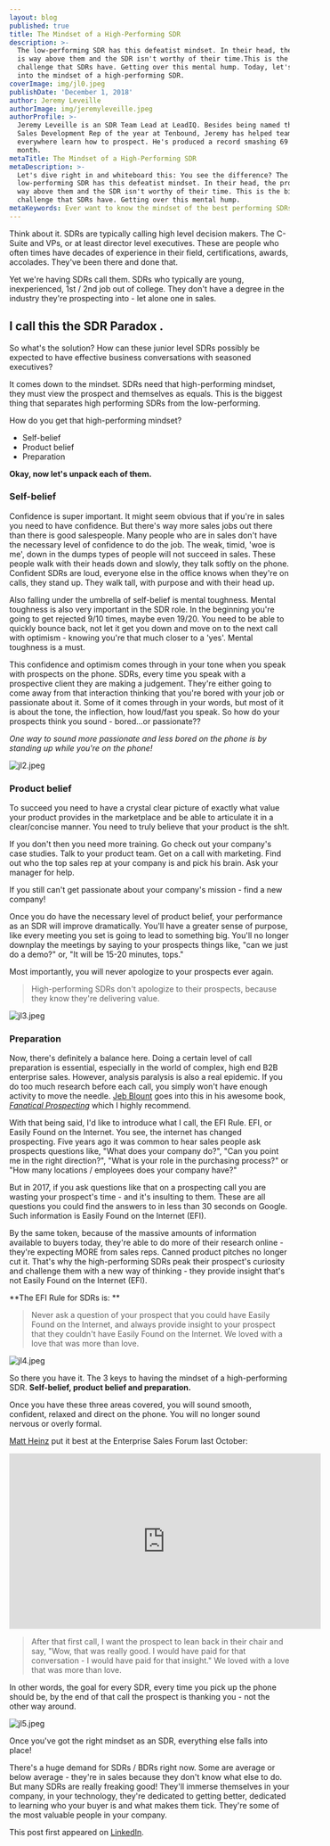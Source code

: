 ```yaml
---
layout: blog
published: true
title: The Mindset of a High-Performing SDR
description: >-
  The low-performing SDR has this defeatist mindset. In their head, the prospect
  is way above them and the SDR isn't worthy of their time.This is the biggest
  challenge that SDRs have. Getting over this mental hump. Today, let's dive
  into the mindset of a high-performing SDR.
coverImage: img/jl0.jpeg
publishDate: 'December 1, 2018'
author: Jeremy Leveille
authorImage: img/jeremyleveille.jpeg
authorProfile: >-
  Jeremy Leveille is an SDR Team Lead at LeadIQ. Besides being named the 2018
  Sales Development Rep of the year at Tenbound, Jeremy has helped teams
  everywhere learn how to prospect. He's produced a record smashing 69 opps one
  month.
metaTitle: The Mindset of a High-Performing SDR
metaDescription: >-
  Let's dive right in and whiteboard this: You see the difference? The
  low-performing SDR has this defeatist mindset. In their head, the prospect is
  way above them and the SDR isn't worthy of their time. This is the biggest
  challenge that SDRs have. Getting over this mental hump.
metaKeywords: Ever want to know the mindset of the best performing SDRs?
---
```


Think about it. SDRs are typically calling high level decision makers. The C-Suite and VPs, or at least director level executives. These are people who often times have decades of experience in their field, certifications, awards, accolades. They've been there and done that.

Yet we're having SDRs call them. SDRs who typically are young, inexperienced, 1st / 2nd job out of college. They don't have a degree in the industry they're prospecting into - let alone one in sales.



## I call this the SDR Paradox .

So what's the solution? How can these junior level SDRs possibly be expected to have effective business conversations with seasoned executives?

It comes down to the mindset. SDRs need that high-performing mindset, they must view the prospect and themselves as equals. This is the biggest thing that separates high performing SDRs from the low-performing.

How do you get that high-performing mindset?

- Self-belief
- Product belief
- Preparation

**Okay, now let's unpack each of them.**

### Self-belief

Confidence is super important. It might seem obvious that if you're in sales you need to have confidence. But there's way more sales jobs out there than there is good salespeople. Many people who are in sales don't have the necessary level of confidence to do the job. The weak, timid, 'woe is me', down in the dumps types of people will not succeed in sales. These people walk with their heads down and slowly, they talk softly on the phone. Confident SDRs are loud, everyone else in the office knows when they're on calls, they stand up. They walk tall, with purpose and with their head up.

Also falling under the umbrella of self-belief is mental toughness. Mental toughness is also very important in the SDR role. In the beginning you're going to get rejected 9/10 times, maybe even 19/20. You need to be able to quickly bounce back, not let it get you down and move on to the next call with optimism - knowing you're that much closer to a 'yes'. Mental toughness is a must.

This confidence and optimism comes through in your tone when you speak with prospects on the phone. SDRs, every time you speak with a prospective client they are making a judgement. They're either going to come away from that interaction thinking that you're bored with your job or passionate about it. Some of it comes through in your words, but most of it is about the tone, the inflection, how loud/fast you speak. So how do your prospects think you sound - bored...or passionate??

_One way to sound more passionate and less bored on the phone is by standing up while you're on the phone!_

![jl2.jpeg](img/jl2.jpeg)

### Product belief

To succeed you need to have a crystal clear picture of exactly what value your product provides in the marketplace and be able to articulate it in a clear/concise manner. You need to truly believe that your product is the sh!t.

If you don't then you need more training. Go check out your company's case studies. Talk to your product team. Get on a call with marketing. Find out who the top sales rep at your company is and pick his brain. Ask your manager for help.

If you still can't get passionate about your company's mission - find a new company!

Once you do have the necessary level of product belief, your performance as an SDR will improve dramatically. You'll have a greater sense of purpose, like every meeting you set is going to lead to something big. You'll no longer downplay the meetings by saying to your prospects things like, "can we just do a demo?" or, "It will be 15-20 minutes, tops."

Most importantly, you will never apologize to your prospects ever again.

> High-performing SDRs don't apologize to their prospects, because they know they're delivering value.

![jl3.jpeg](img/jl3.jpeg)

### Preparation

Now, there's definitely a balance here. Doing a certain level of call preparation is essential, especially in the world of complex, high end B2B enterprise sales. However, analysis paralysis is also a real epidemic. If you do too much research before each call, you simply won't have enough activity to move the needle. [Jeb Blount](https://www.linkedin.com/in/jebblount/) goes into this in his awesome book, [_Fanatical Prospecting_](https://www.fanaticalprospecting.com/) which I highly recommend.

With that being said, I'd like to introduce what I call, the EFI Rule. EFI, or Easily Found on the Internet. You see, the internet has changed prospecting. Five years ago it was common to hear sales people ask prospects questions like, "What does your company do?", "Can you point me in the right direction?", "What is your role in the purchasing process?" or "How many locations / employees does your company have?"

But in 2017, if you ask questions like that on a prospecting call you are wasting your prospect's time - and it's insulting to them. These are all questions you could find the answers to in less than 30 seconds on Google. Such information is Easily Found on the Internet (EFI).

By the same token, because of the massive amounts of information available to buyers today, they're able to do more of their research online - they're expecting MORE from sales reps. Canned product pitches no longer cut it. That's why the high-performing SDRs peak their prospect's curiosity and challenge them with a new way of thinking - they provide insight that's not Easily Found on the Internet (EFI).

**The EFI Rule for SDRs is: **

> Never ask a question of your prospect that you could have Easily Found on the Internet, and always provide insight to your prospect that they couldn't have Easily Found on the Internet. We loved with a love that was more than love.

![jl4.jpeg](img/jl4.jpeg)


So there you have it. The 3 keys to having the mindset of a high-performing SDR. **Self-belief, product belief and preparation.**

Once you have these three areas covered, you will sound smooth, confident, relaxed and direct on the phone. You will no longer sound nervous or overly formal.

[Matt Heinz](https://www.linkedin.com/in/mattheinz/) put it best at the Enterprise Sales Forum last October:

<iframe width="560" height="315" src="https://www.youtube.com/embed/fnNlaI3dN8c" frameborder="0" allow="accelerometer; autoplay; encrypted-media; gyroscope; picture-in-picture" allowfullscreen></iframe>

> After that first call, I want the prospect to lean back in their chair and say, "Wow, that was really good. I would have paid for that conversation - I would have paid for that insight." We loved with a love that was more than love.

In other words, the goal for every SDR, every time you pick up the phone should be, by the end of that call the prospect is thanking you - not the other way around.

![jl5.jpeg](img/jl5.jpeg)

Once you've got the right mindset as an SDR, everything else falls into place!

There's a huge demand for SDRs / BDRs right now. Some are average or below average - they're in sales because they don't know what else to do. But many SDRs are really freaking good! They'll immerse themselves in your company, in your technology, they're dedicated to getting better, dedicated to learning who your buyer is and what makes them tick. They're some of the most valuable people in your company.

This post first appeared on [LinkedIn](https://www.linkedin.com/pulse/3-keys-high-performing-sdr-mindset-jeremy-leveille/).
